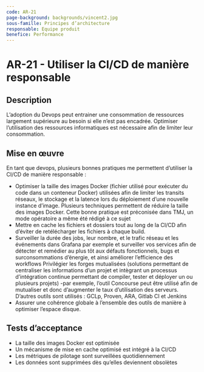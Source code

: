```yaml
---
code: AR-21
page-background: backgrounds/vincent2.jpg
sous-famille: Principes d’architecture
responsable: Equipe produit
benefice: Performance
---
```


# AR-21 - Utiliser la CI/CD de manière responsable

## Description

L’adoption du Devops peut entrainer une consommation de ressources largement supérieure au  besoin si elle n’est pas encadrée. Optimiser l’utilisation des ressources informatiques est nécessaire afin de limiter leur consommation.

## Mise en œuvre

En tant que devops, plusieurs bonnes pratiques me permettent d’utiliser la CI/CD de manière responsable :

- Optimiser la taille des images Docker (fichier utilisé pour exécuter du code dans un conteneur Docker) utilisées afin de limiter les transits réseaux, le stockage et la latence lors du déploiement d’une nouvelle instance d’image. Plusieurs techniques permettent de réduire la taille des images Docker. Cette bonne pratique est préconisée dans TMJ, un mode opératoire a même été rédigé à ce sujet
- Mettre en cache les fichiers et dossiers tout au long de la CI/CD afin d’éviter de retélécharger les fichiers à chaque build.
- Surveiller la durée des jobs, leur nombre, et le trafic réseau et les événements dans Grafana par exemple et surveiller vos services afin de détecter et remédier au plus tôt aux défauts fonctionnels, bugs et surconsommations d’énergie, et ainsi améliorer l’efficience des workflows
Privilégier les forges mutualisées (solutions permettant de centraliser les informations d’un projet et intègrant un processus d’intégration continue permettant de compiler, tester et déployer un ou plusieurs projets) -par exemple, l’outil Concourse peut être utilisé afin de mutualiser et donc d’augmenter le taux d’utilisation des serveurs. D’autres outils sont utilisés : GCLp, Proven, ARA, Gitlab CI et Jenkins
- Assurer une cohérence globale à l’ensemble des outils de manière à optimiser l’espace disque.

## Tests d’acceptance

- La taille des images Docker est optimisée
- Un mécanisme de mise en cache optimisé est intégré à la CI/CD
- Les métriques de pilotage sont surveillées quotidiennement
- Les données sont supprimées dès qu’elles deviennent obsolètes
